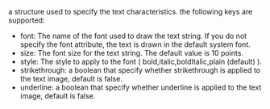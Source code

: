 a structure used to specify the text characteristics. the following keys are supported:

- font: The name of the font used to draw the text string. If you do not specify the font attribute, the text is drawn in the default system font.
- size: The font size for the text string. The default value is 10 points.
- style: The style to apply to the font ( bold,italic,boldItalic,plain (default) ).
- strikethrough: a boolean that specify whether strikethrough is applied to the text image, default is false.
- underline: a boolean that specify whether underline is applied to the text image, default is false.
